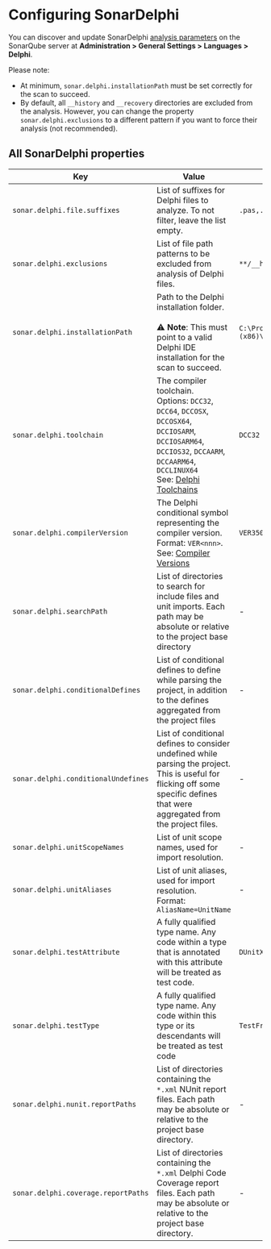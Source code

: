 # Configuring SonarDelphi

You can discover and update SonarDelphi [analysis parameters](https://docs.sonarsource.com/sonarqube/latest/analyzing-source-code/analysis-parameters/)
on the SonarQube server at **Administration > General Settings > Languages > Delphi**.

Please note:

* At minimum, `sonar.delphi.installationPath` must be set correctly for the scan to succeed.
* By default, all `__history` and `__recovery` directories are excluded from the analysis.
However, you can change the property `sonar.delphi.exclusions` to a different pattern if you want to
force their analysis (not recommended).

## All SonarDelphi properties

| Key                                 | Value                                                                                                                                                                                                                                                  | Default Value                                    |
|-------------------------------------|--------------------------------------------------------------------------------------------------------------------------------------------------------------------------------------------------------------------------------------------------------|--------------------------------------------------|
| `sonar.delphi.file.suffixes`        | List of suffixes for Delphi files to analyze. To not filter, leave the list empty.                                                                                                                                                                     | `.pas,.dpr,.dpk`                                 |
| `sonar.delphi.exclusions`           | List of file path patterns to be excluded from analysis of Delphi files.                                                                                                                                                                               | `**/__history/**,**/__recovery/**`               |
| `sonar.delphi.installationPath`     | Path to the Delphi installation folder.<br/><br/>:warning: **Note**: This must point to a valid Delphi IDE installation for the scan to succeed.                                                                                                       | `C:\Program Files (x86)\Embarcadero\Studio\22.0` |
| `sonar.delphi.toolchain`            | The compiler toolchain.<br/>Options: `DCC32`, `DCC64`, `DCCOSX`, `DCCOSX64`, `DCCIOSARM`, `DCCIOSARM64`, `DCCIOS32`, `DCCAARM`, `DCCAARM64`, `DCCLINUX64`<br/>See: [Delphi Toolchains](https://docwiki.embarcadero.com/RADStudio/en/Delphi_Toolchains) | `DCC32`                                          |
| `sonar.delphi.compilerVersion`      | The Delphi conditional symbol representing the compiler version.<br/>Format: `VER<nnn>`.<br/>See: [Compiler Versions](http://docwiki.embarcadero.com/RADStudio/en/Compiler_Versions)                                                                   | `VER350`                                         |
| `sonar.delphi.searchPath`           | List of directories to search for include files and unit imports. Each path may be absolute or relative to the project base directory                                                                                                                  | -                                                |
| `sonar.delphi.conditionalDefines`   | List of conditional defines to define while parsing the project, in addition to the defines aggregated from the project files                                                                                                                          | -                                                |
| `sonar.delphi.conditionalUndefines` | List of conditional defines to consider undefined while parsing the project. This is useful for flicking off some specific defines that were aggregated from the project files.                                                                        | -                                                |
| `sonar.delphi.unitScopeNames`       | List of unit scope names, used for import resolution.                                                                                                                                                                                                  | -                                                |
| `sonar.delphi.unitAliases`          | List of unit aliases, used for import resolution.<br/>Format: `AliasName=UnitName`                                                                                                                                                                     | -                                                |
| `sonar.delphi.testAttribute`        | A fully qualified type name. Any code within a type that is annotated with this attribute will be treated as test code.                                                                                                                                | `DUnitX.Attributes.TestFixtureAttribute`         |
| `sonar.delphi.testType`             | A fully qualified type name. Any code within this type or its descendants will be treated as test code                                                                                                                                                 | `TestFramework.TTestCase`                        |
| `sonar.delphi.nunit.reportPaths`    | List of directories containing the `*.xml` NUnit report files. Each path may be absolute or relative to the project base directory.                                                                                                                    | -                                                |
| `sonar.delphi.coverage.reportPaths` | List of directories containing the `*.xml` Delphi Code Coverage report files. Each path may be absolute or relative to the project base directory.                                                                                                     | -                                                |
